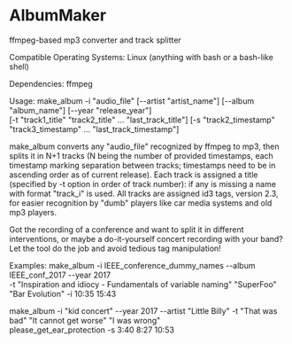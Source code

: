 # AlbumMaker
ffmpeg-based mp3 converter and track splitter

Compatible Operating Systems:
Linux (anything with bash or a bash-like shell)

Dependencies:
ffmpeg

Usage:
make_album -i "audio_file" [--artist "artist_name"] [--album "album_name"] [--year "release_year"]\
[-t "track1_title" "track2_title" ... "last_track_title"] [-s "track2_timestamp" "track3_timestamp" ... "last_track_timestamp"]

make_album converts any "audio_file" recognized by ffmpeg to mp3, then splits it in N+1 tracks (N being the number of provided timestamps, each timestamp marking separation between tracks; timestamps need to be in ascending order as of current release). Each track is assigned a title (specified by -t option in order of track number): if any is missing a name with format "track_i" is used. All tracks are assigned id3 tags, version 2.3, for easier recognition by "dumb" players like car media systems and old mp3 players.

Got the recording of a conference and want to split it in different interventions, or maybe a do-it-yourself concert recording with your band? Let the tool do the job and avoid tedious tag manipulation!

Examples:
make_album -i IEEE_conference_dummy_names --album IEEE_conf_2017 --year 2017\
-t "Inspiration and idiocy - Fundamentals of variable naming" "SuperFoo" "Bar Evolution" -i 10:35 15:43

make_album -i "kid concert" --year 2017 --artist "Little Billy" -t "That was bad" "It cannot get worse" "I was wrong"\
please_get_ear_protection -s 3:40 8:27 10:53
